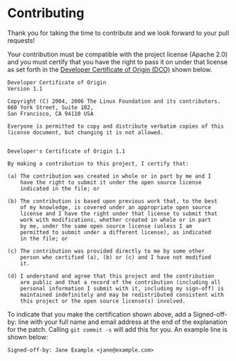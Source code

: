# Contributing

Thank you for taking the time to contribute and we look forward to
your pull requests!

Your contribution must be compatible with the project license (Apache
2.0) and you must certify that you have the right to pass it on under
that license as set forth in the <a
href=http://developercertificate.org/>Developer Certificate of Origin
(DCO)</a> shown below.

```text
Developer Certificate of Origin
Version 1.1

Copyright (C) 2004, 2006 The Linux Foundation and its contributors.
660 York Street, Suite 102,
San Francisco, CA 94110 USA

Everyone is permitted to copy and distribute verbatim copies of this
license document, but changing it is not allowed.


Developer's Certificate of Origin 1.1

By making a contribution to this project, I certify that:

(a) The contribution was created in whole or in part by me and I
    have the right to submit it under the open source license
    indicated in the file; or

(b) The contribution is based upon previous work that, to the best
    of my knowledge, is covered under an appropriate open source
    license and I have the right under that license to submit that
    work with modifications, whether created in whole or in part
    by me, under the same open source license (unless I am
    permitted to submit under a different license), as indicated
    in the file; or

(c) The contribution was provided directly to me by some other
    person who certified (a), (b) or (c) and I have not modified
    it.

(d) I understand and agree that this project and the contribution
    are public and that a record of the contribution (including all
    personal information I submit with it, including my sign-off) is
    maintained indefinitely and may be redistributed consistent with
    this project or the open source license(s) involved.
```

To indicate that you make the certification shown above, add a
Signed-off-by: line with your full name and email address at the end
of the explanation for the patch.  Calling `git commit -s` will add
this for you.  An example line is shown below:

```text
Signed-off-by: Jane Example <jane@example.com>
```


